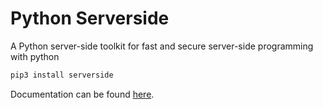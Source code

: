 # Python Serverside

A Python server-side toolkit for fast and secure server-side programming with python

```bash
pip3 install serverside
```

Documentation can be found [here](https://asciialex.github.io/python-serverside/).
